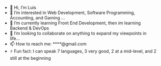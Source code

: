 - 👋 Hi, I’m Luis
- 👀 I’m interested in Web Development, Software Programming, Accounting, and Gaming ...
- 🌱 I’m currently learning Front End Development, then im learning Backend & DevOps
- 💞️ I’m looking to collaborate on anything to expand my viewpoints in life...
- 📫 How to reach me: ****@gmail.com
- ⚡ Fun fact: I can speak 7 languages, 3 very good, 2 at a mid-level, and 2 still at the beginning

<!---
CyberGlitchCo/CyberGlitchCo is a ✨ special ✨ repository because its `README.md` (this file) appears on your GitHub profile.
You can click the Preview link to take a look at your changes.
--->
